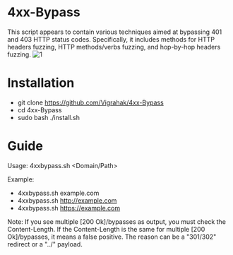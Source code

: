 # 4xx-Bypass
This script appears to contain various techniques aimed at bypassing 401 and 403 HTTP status codes. Specifically, it includes methods for HTTP headers fuzzing, HTTP methods/verbs fuzzing, and hop-by-hop headers fuzzing.
![1](https://github.com/Vigrahak/4xx-Bypass/assets/172078735/aadc3881-5c96-4be7-b893-2a37696dc87e)

# Installation
 * git clone https://github.com/Vigrahak/4xx-Bypass
 * cd 4xx-Bypass
 * sudo bash ./install.sh

# Guide
Usage:    4xxbypass.sh <Domain/Path>
                                                                                                                                                                          
Example: 
 * 4xxbypass.sh example.com
 * 4xxbypass.sh http://example.com
 * 4xxbypass.sh https://example.com

Note:  If you see multiple [200 Ok]/bypasses as output, you must check the Content-Length. If the Content-Length is the same for multiple [200 Ok]/bypasses, it means a false positive. The reason can be a "301/302" redirect or a "../" payload.
                                                                                                                                              
         
